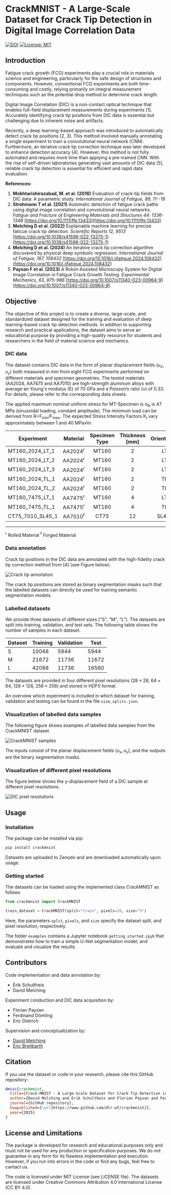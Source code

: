 # CrackMNIST -  A Large-Scale Dataset for Crack Tip Detection in Digital Image Correlation Data
[![DOI](https://zenodo.org/badge/DOI/10.5281/zenodo.15013128.svg)](https://doi.org/10.5281/zenodo.15013128)
[![License: MIT](https://img.shields.io/badge/License-MIT-yellow.svg)](https://opensource.org/licenses/MIT)

## Introduction

Fatigue crack growth (FCG) experiments play a crucial role in materials science and engineering, 
particularly for the safe design of structures and components. However, conventional FCG 
experiments are both time-consuming and costly, relying primarily on integral measurement 
techniques such as the potential drop method to determine crack length.

Digital Image Correlation (DIC) is a non-contact optical technique that enables full-field 
displacement measurements during experiments [1]. Accurately identifying crack tip positions from 
DIC data is essential but challenging due to inherent noise and artifacts.

Recently, a deep learning-based approach was introduced to automatically detect crack tip 
positions [2, 3]. This method involved manually annotating a single experiment to train a 
convolutional neural network (CNN). Furthermore, an iterative crack tip correction technique 
was later developed to enhance detection accuracy [4]. However, this method is not fully 
automated and requires more time than applying a pre-trained CNN. With the rise of self-driven 
laboratories generating vast amounts of DIC data [5], reliable crack tip detection is essential 
for efficient and rapid data evaluation.

**References:**

1. **Mokhtarishirazabad, M. et al. (2016)** Evaluation of crack-tip fields from DIC data: A parametric study.
    _International Journal of Fatigue, 89, 11--19_ 
2. **Strohmann T et al. (2021)** Automatic detection of fatigue crack paths using digital image correlation and 
   convolutional neural networks.
   _Fatigue and Fracture of Engineering Materials and Structures 44: 1336-1348_
   [https://doi.org/10.1111/ffe.13433](https://doi.org/10.1111/ffe.13433)
3. **Melching D et al. (2022)** Explainable machine learning for precise faticue crack tip detection. 
   _Scientific Reports 12, 9513_ 
   [https://doi.org/10.1038/s41598-022-13275-1](https://doi.org/10.1038/s41598-022-13275-1)
4. **Melching D et al. (2024)** An iterative crack tip correction algorithm discovered by physical deep symbolic regression.
    _International Journal of Fatigue, 187, 108432_
    [https://doi.org/10.1016/j.ijfatigue.2024.108432](https://doi.org/10.1016/j.ijfatigue.2024.108432)
5. **Paysan F et al. (2023)** A Robot-Assisted Microscopy System for Digital Image Correlation in Fatigue Crack Growth Testing.
    _Experimental Mechanics, 63, 975-986_
    [https://doi.org/10.1007/s11340-023-00964-9](https://doi.org/10.1007/s11340-023-00964-9)


## Objective
The objective of this project is to create a diverse, large-scale, and standardized dataset designed for the training 
and evaluation of deep learning-based crack tip detection methods. In addition to supporting research and practical 
applications, the dataset aims to serve an educational purpose by providing a high-quality resource for students and 
researchers in the field of material science and mechanics.

### DIC data
The dataset contains DIC data in the form of planar displacement fields ($u_x, u_y$) both measured in $mm$ 
from eight FCG experiments performed on different materials and specimen geometries. 
The tested materials (AA2024, AA7475 and AA7010) are high-strength aluminum alloys with average an Young's modulus (E) 
of 70 GPa and a Poisson’s ratio (ν) of 0.33. For details, please refer to the corresponding data sheets.

The applied maximum nominal uniform stress for MT-Specimen is  σ<sub>N</sub> is 47 MPa (sinusoidal loading, constant amplitude). 
The minimum load can be derived from R=F<sub>min</sub>/F<sub>max</sub>. 
The expected Stress Intensity Factors K<sub>I</sub> vary approximately between 1 and 40 MPa√m. 

| Experiment       |      Material      | Specimen Type | Thickness [mm] | Orientation |  R  |
|------------------|:------------------:|:-------------:|:--------------:|:-----------:|:---:|
| MT160_2024_LT_1  | AA2024<sup>r</sup> |     MT160     |       2        |     LT      | 0.1 |
| MT160_2024_LT_2  | AA2024<sup>r</sup> |     MT160     |       2        |     LT      | 0.3 |
| MT160_2024_LT_3  | AA2024<sup>r</sup> |     MT160     |       2        |     LT      | 0.5 |
| MT160_2024_TL_1  | AA2024<sup>r</sup> |     MT160     |       2        |     TL      | 0.1 |
| MT160_2024_TL_2  | AA2024<sup>r</sup> |     MT160     |       2        |     TL      | 0.3 |
| MT160_7475_LT_1  | AA7475<sup>r</sup> |     MT160     |       4        |     LT      | 0.1 |
| MT160_7475_TL_1  | AA7475<sup>r</sup> |     MT160     |       4        |     TL      | 0.3 |
| CT75_7010_SL45_1 | AA7010<sup>f</sup> |     CT75      |       12       |    SL45°    | 0.1 |

---
<sup>r</sup> Rolled Material
<sup>f</sup> Forged Material

### Data annotation
Crack tip positions in the DIC data are annotated with the high-fidelity crack tip correction method 
from [4] (see Figure below).

![Crack tip annotation](./docs/crack_tip_correction_framework.png)

The crack tip positions are stored as binary segmentation masks such that the labelled datasets
can directly be used for training semantic segmentation models.

### Labelled datasets
We provide three datasets of different sizes ("S", "M", "L"). 
The datasets are split into training, validation, and test sets.
The following table shows the number of samples in each dataset.

| Dataset | Training | Validation | Test  |
|---------|----------|------------|-------|
| S       | 10048    | 5944       | 5944  |
| M       | 21672    | 11736      | 11672 |
| L       | 42088    | 11736      | 16560 |

The datasets are provided in four different pixel resolutions ($28 \times 28$, $64 \times 64$, 
$128 \times 128$, $256 \times 256$) and stored in HDF5 format.

An overview which experiment is included in which dataset for training, validation and testing
can be found in the file `size_splits.json`.

### Visualization of labelled data samples
The following figure shows examples of labelled data samples from the CrackMNIST dataset.

![CrackMNIST samples](./docs/crackmnist_samples.png)

The inputs consist of the planar displacement fields ($u_x, u_y$), and the outputs are the binary 
segmentation masks.

### Visualization of different pixel resolutions
The figure below shows the y-displacement field of a DIC sample at different pixel resolutions.

![DIC pixel resolutions](./docs/crackmnist_resolution.png)


## Usage

### Installation

The package can be installed via pip:
```bash
pip install crackmnist
```
Datasets are uploaded to Zenodo and are downloaded automatically upon usage.

### Getting started
The datasets can be loaded using the implemented class CrackMNIST as follows
```python
from crackmnist import CrackMNIST

train_dataset = CrackMNIST(split="train", pixels=28, size="S")
```
Here, the parameters `split`, `pixels`, and `size` specify the dataset split, 
and pixel resolution, respectively.

The folder `examples` contains a Jupyter notebook `getting_started.ipyb` that demonstrates how to
train a simple U-Net segmentation model, and evaluate and visualize the results.


## Contributors

Code implementation and data annotation by:
- Erik Schultheis
- David Melching

Experiment conduction and DIC data acquisition by:
- Florian Paysan
- Ferdinand Dömling
- Eric Dietrich

Supervision and conceptualization by:
- [David Melching](mailto:David.Melching@dlr.de)
- [Eric Breitbarth](mailto:Eric.Breitbarth@dlr.de)


## Citation
If you use the dataset or code in your research, please cite this GitHub repository:

```bibtex
@misc{crackmnist,
  title={Crack-MNIST - A Large-Scale Dataset for Crack Tip Detection in Digital Image Correlation Data},
  author={David Melching and Erik Schultheis and Florian Paysan and Ferdinand Dömling and Eric Dietrich and Eric Breitbarth},
  journal={GitHub repository},
  howpublished={\url{https://www.github.com/dlr-wf/crackmnist}},
  year={2025}
}
```

## License and Limitations
The package is developed for research and educational purposes only and must not be used 
for any production or specification purposes. We do not guarantee in any form 
for its flawless implementation and execution. However, if you run into errors in the code or 
find any bugs, feel free to cantact us.

The code is licensed under MIT License (see LICENSE file).
The datasets are licensed under Creative Commons Attribution 4.0 International License (CC BY 4.0).